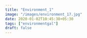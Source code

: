 ```yaml
---
title: "Environment_1"
image: "/images/environment_17.jpg"
date: 2020-01-02T10:45:38+05:30
tags: ["environmentgal"]
draft: false
---
```


